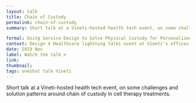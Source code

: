 ```yaml
---
layout: talk
title: Chain of Custody
permalink: chain-of-custody
summary: Short talk at a Vineti-hosted health tech event, on some challenges and solution patterns around chain of custody in cell therapy treatments.

formal: Using Service Design to Solve Physical Custody for Personalized Cancer Treatments
context: Design 4 Healthcare lightning talks event at Vineti's offices in San Francisco
date: 2019 Nov
label: Watch the talk >
link: 
thumbnail: 
tags: oneshot talk Vineti
---
```


Short talk at a Vineti-hosted health tech event, on some challenges and solution patterns around chain of custody in cell therapy treatments.
